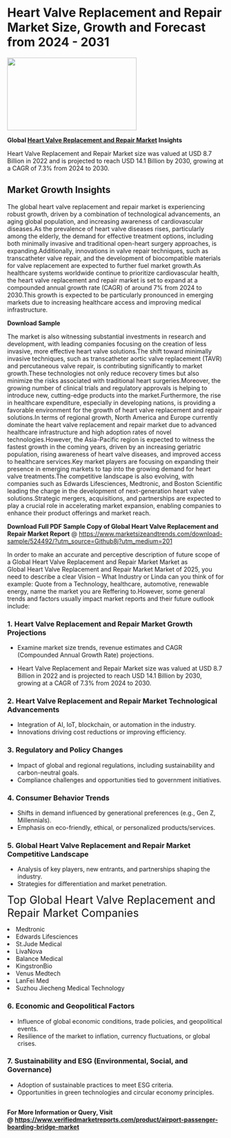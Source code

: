<H1>Heart Valve Replacement and Repair Market Size, Growth and Forecast from 2024 - 2031</H1><img class="aligncenter size-medium wp-image-584254" src="https://thirdeyenews.in/wp-content/uploads/2024/09/Global-Market-Research-300x168.jpeg" alt="" width="300" height="168" /><p><strong>Global&nbsp;<a href="https://www.marketsizeandtrends.com/download-sample/524492/?utm_source=Github8j?utm_medium=201">Heart Valve Replacement and Repair Market</a> Insights</strong></p><p>Heart Valve Replacement and Repair Market size was valued at USD 8.7 Billion in 2022 and is projected to reach USD 14.1 Billion by 2030, growing at a CAGR of 7.3% from 2024 to 2030.</p><p><h2>Market Growth Insights</h2> <p>The global heart valve replacement and repair market is experiencing robust growth, driven by a combination of technological advancements, an aging global population, and increasing awareness of cardiovascular diseases.As the prevalence of heart valve diseases rises, particularly among the elderly, the demand for effective treatment options, including both minimally invasive and traditional open-heart surgery approaches, is expanding.Additionally, innovations in valve repair techniques, such as transcatheter valve repair, and the development of biocompatible materials for valve replacement are expected to further fuel market growth.As healthcare systems worldwide continue to prioritize cardiovascular health, the heart valve replacement and repair market is set to expand at a compounded annual growth rate (CAGR) of around 7% from 2024 to 2030.This growth is expected to be particularly pronounced in emerging markets due to increasing healthcare access and improving medical infrastructure.</p> <p><strong>Download Sample</strong></p> <p>The market is also witnessing substantial investments in research and development, with leading companies focusing on the creation of less invasive, more effective heart valve solutions.The shift toward minimally invasive techniques, such as transcatheter aortic valve replacement (TAVR) and percutaneous valve repair, is contributing significantly to market growth.These technologies not only reduce recovery times but also minimize the risks associated with traditional heart surgeries.Moreover, the growing number of clinical trials and regulatory approvals is helping to introduce new, cutting-edge products into the market.Furthermore, the rise in healthcare expenditure, especially in developing nations, is providing a favorable environment for the growth of heart valve replacement and repair solutions.In terms of regional growth, North America and Europe currently dominate the heart valve replacement and repair market due to advanced healthcare infrastructure and high adoption rates of novel technologies.However, the Asia-Pacific region is expected to witness the fastest growth in the coming years, driven by an increasing geriatric population, rising awareness of heart valve diseases, and improved access to healthcare services.Key market players are focusing on expanding their presence in emerging markets to tap into the growing demand for heart valve treatments.The competitive landscape is also evolving, with companies such as Edwards Lifesciences, Medtronic, and Boston Scientific leading the charge in the development of next-generation heart valve solutions.Strategic mergers, acquisitions, and partnerships are expected to play a crucial role in accelerating market expansion, enabling companies to enhance their product offerings and market reach.</p> <p><span class=""><strong>Download Full PDF Sample Copy of Global Heart Valve Replacement and Repair Market Report</strong> @ <a href="https://www.marketsizeandtrends.com/download-sample/524492/?utm_source=Github8j?utm_medium=201" target="_blank">https://www.marketsizeandtrends.com/download-sample/524492/?utm_source=Github8j?utm_medium=201</a></span></p><p>In order to make an accurate and perceptive description of future scope of a Global&nbsp;Heart Valve Replacement and Repair Market Market as Global&nbsp;Heart Valve Replacement and Repair Market Market of 2025, you need to describe a clear Vision &ndash; What Industry or Linda can you think of for example: Quote from a Technology, healthcare, automotive, renewable energy, name the market you are Reffering to.However, some general trends and factors usually impact market reports and their future outlook include:</p><h3>1.&nbsp;<strong>Heart Valve Replacement and Repair Market Growth Projections</strong></h3><ul><li>Examine market size trends, revenue estimates and CAGR (Compounded Annual Growth Rate) projections.</li><li><p>Heart Valve Replacement and Repair Market size was valued at USD 8.7 Billion in 2022 and is projected to reach USD 14.1 Billion by 2030, growing at a CAGR of 7.3% from 2024 to 2030.</p></li></ul><h3>2.&nbsp;<strong>Heart Valve Replacement and Repair Market Technological Advancements</strong></h3><ul><li>Integration of AI, IoT, blockchain, or automation in the industry.</li><li>Innovations driving cost reductions or improving efficiency.</li></ul><h3>3.&nbsp;<strong>Regulatory and Policy Changes</strong></h3><ul><li>Impact of global and regional regulations, including sustainability and carbon-neutral goals.</li><li>Compliance challenges and opportunities tied to government initiatives.</li></ul><h3>4.&nbsp;<strong>Consumer Behavior Trends</strong></h3><ul><li>Shifts in demand influenced by generational preferences (e.g., Gen Z, Millennials).</li><li>Emphasis on eco-friendly, ethical, or personalized products/services.</li></ul><h3>5.&nbsp;<strong>Global Heart Valve Replacement and Repair Market Competitive Landscape</strong></h3><ul><li>Analysis of key players, new entrants, and partnerships shaping the industry.</li><li>Strategies for differentiation and market penetration.</li></ul><p data-pm-slice="1 1 []"><span style="color: inherit; font-family: inherit; font-size: 25px;">Top Global Heart Valve Replacement and Repair Market Companies</span></p><div class="" data-test-id=""><p><li>Medtronic</li><li> Edwards Lifesciences</li><li> St.Jude Medical</li><li> LivaNova</li><li> Balance Medical</li><li> KingstronBio</li><li> Venus Medtech</li><li> LanFei Med</li><li> Suzhou Jiecheng Medical Technology</li></p></div><h3>6.&nbsp;<strong>Economic and Geopolitical Factors</strong></h3><ul><li>Influence of global economic conditions, trade policies, and geopolitical events.</li><li>Resilience of the market to inflation, currency fluctuations, or global crises.</li></ul><h3>7.&nbsp;<strong>Sustainability and ESG (Environmental, Social, and Governance)</strong></h3><ul><li>Adoption of sustainable practices to meet ESG criteria.</li><li>Opportunities in green technologies and circular economy principles.</li></ul><h2><strong style="font-size: 14px;">For More Information or Query, Visit @&nbsp;</strong><a style="background-color: #ffffff; font-size: 14px;" href="https://www.marketsizeandtrends.com/report/heart-valve-replacement-and-repair-market/" target="_blank">https://www.verifiedmarketreports.com/product/airport-passenger-boarding-bridge-market</a></h2>